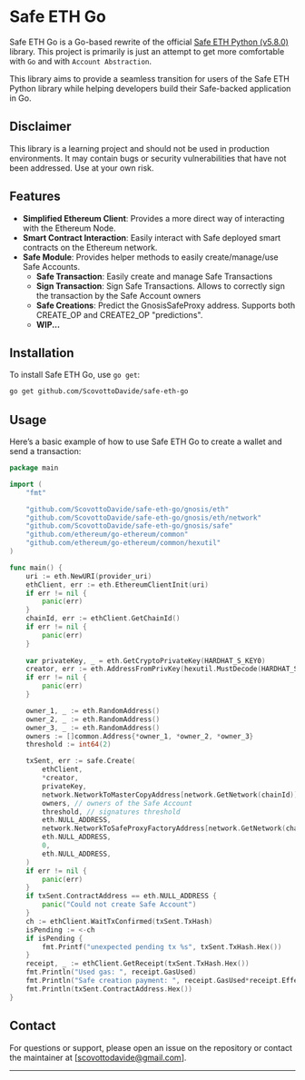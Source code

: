 # Safe ETH Go

Safe ETH Go is a Go-based rewrite of the official [Safe ETH Python (v5.8.0)](https://github.com/safe-global/safe-eth-py/tree/v5.8.0) library. This project is primarily is just an attempt to get more comfortable with `Go` and with `Account Abstraction`.

This library aims to provide a seamless transition for users of the Safe ETH Python library while helping developers build their Safe-backed application in Go.

## Disclaimer

This library is a learning project and should not be used in production environments. It may contain bugs or security vulnerabilities that have not been addressed. Use at your own risk.

## Features

- **Simplified Ethereum Client**: Provides a more direct way of interacting with the Ethereum Node.
- **Smart Contract Interaction**: Easily interact with Safe deployed smart contracts on the Ethereum network.
- **Safe Module**: Provides helper methods to easily create/manage/use Safe Accounts.
    - **Safe Transaction**: Easily create and manage Safe Transactions
    - **Sign Transaction**: Sign Safe Transactions. Allows to correctly sign the transaction by the Safe Account owners
    - **Safe Creations**: Predict the GnosisSafeProxy address. Supports both CREATE_OP and CREATE2_OP "predictions".
    - **WIP...**

## Installation

To install Safe ETH Go, use `go get`:

```bash
go get github.com/ScovottoDavide/safe-eth-go
```

## Usage

Here’s a basic example of how to use Safe ETH Go to create a wallet and send a transaction:

```go
package main

import (
	"fmt"

	"github.com/ScovottoDavide/safe-eth-go/gnosis/eth"
	"github.com/ScovottoDavide/safe-eth-go/gnosis/eth/network"
	"github.com/ScovottoDavide/safe-eth-go/gnosis/safe"
	"github.com/ethereum/go-ethereum/common"
	"github.com/ethereum/go-ethereum/common/hexutil"
)

func main() {
	uri := eth.NewURI(provider_uri)
	ethClient, err := eth.EthereumClientInit(uri)
	if err != nil {
		panic(err)
	}
	chainId, err := ethClient.GetChainId()
	if err != nil {
		panic(err)
	}
	
	var privateKey, _ = eth.GetCryptoPrivateKey(HARDHAT_S_KEY0)
	creator, err := eth.AddressFromPrivKey(hexutil.MustDecode(HARDHAT_S_KEY0))
	if err != nil {
		panic(err)
	}

	owner_1, _ := eth.RandomAddress()
	owner_2, _ := eth.RandomAddress()
	owner_3, _ := eth.RandomAddress()
	owners := []common.Address{*owner_1, *owner_2, *owner_3}
	threshold := int64(2)

	txSent, err := safe.Create(
		ethClient,
		*creator,
		privateKey,
		network.NetworkToMasterCopyAddress[network.GetNetwork(chainId)].Address, // Safe Master Copy Address
		owners, // owners of the Safe Account
		threshold, // signatures threshold
		eth.NULL_ADDRESS,
		network.NetworkToSafeProxyFactoryAddress[network.GetNetwork(chainId)].Address, // Safe Proxy Factory Address
		eth.NULL_ADDRESS,
		0,
		eth.NULL_ADDRESS,
	)
	if err != nil {
		panic(err)
	}
	if txSent.ContractAddress == eth.NULL_ADDRESS {
		panic("Could not create Safe Account")
	}
	ch := ethClient.WaitTxConfirmed(txSent.TxHash)
	isPending := <-ch
	if isPending {
		fmt.Printf("unexpected pending tx %s", txSent.TxHash.Hex())
	}
	receipt, _ := ethClient.GetReceipt(txSent.TxHash.Hex())
	fmt.Println("Used gas: ", receipt.GasUsed)
	fmt.Println("Safe creation payment: ", receipt.GasUsed*receipt.EffectiveGasPrice.Uint64())
	fmt.Println(txSent.ContractAddress.Hex())
}
```

## Contact

For questions or support, please open an issue on the repository or contact the maintainer at [scovottodavide@gmail.com].

---
